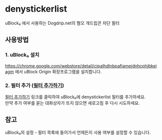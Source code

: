 # denystickerlist
uBlock₀ 에서 사용하는 Dogdrip.net의 혐오 개드립콘 차단 필터

## 사용방법
### 1. uBlock₀ 설치
https://chrome.google.com/webstore/detail/cjpalhdlnbpafiamejdnhcphjbkeiagm 에서 uBlock Origin 확장프로그램을 설치합니다.

### 2. 필터 추가 ([필터 추가하기](https://subscribe.adblockplus.org/?location=https://github.com/juckdo/denystickerlist/raw/master/denystickerlist.txt&title=denystickerlist))
[필터 추가하기](https://subscribe.adblockplus.org/?location=https://github.com/juckdo/denystickerlist/raw/master/denystickerlist.txt&title=denystickerlist) 링크를 클릭하여 uBlock₀에 denystickerlist 필터를 추가하세요.  
만약 추가 여부를 묻는 대화상자가 뜨지 않으면 새로고침 후 다시 시도하세요.

## 참고
uBlock₀의 설정 - 필터 목록에 들어가서 언제든지 사용 여부를 설정할 수 있습니다.
